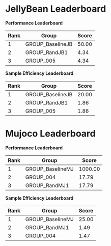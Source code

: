 # JellyBean Leaderboard

**Performance Leaderboard**

|Rank      |Group     |Score     |
|----------|----------|----------|
|1      |GROUP_BaselineJB     |50.00     |
|2      |GROUP_RandJB1     |4.34     |
|3      |GROUP_005     |4.34     |


**Sample Efficiency Leaderboard**

|Rank      |Group     |Score     |
|----------|----------|----------|
|1      |GROUP_BaselineJB     |20.00     |
|2      |GROUP_RandJB1     |1.86     |
|3      |GROUP_005     |1.86     |


# Mujoco Leaderboard

**Performance Leaderboard**

|Rank      |Group     |Score     |
|----------|----------|----------|
|1      |GROUP_BaselineMJ     |1000.00     |
|2      |GROUP_004     |17.79     |
|3      |GROUP_RandMJ1     |17.79     |


**Sample Efficiency Leaderboard**

|Rank      |Group     |Score     |
|----------|----------|----------|
|1      |GROUP_BaselineMJ     |25.00     |
|2      |GROUP_RandMJ1     |1.49     |
|3      |GROUP_004     |1.47     |


